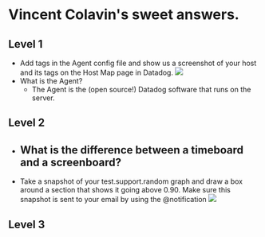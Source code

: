 # Vincent Colavin's sweet answers.

## Level 1
- Add tags in the Agent config file and show us a screenshot of your host and its tags on the Host Map page in Datadog.
  <img src="http://i.imgur.com/inhJtSA.png">
- What is the Agent?
  - The Agent is the (open source!) Datadog software that runs on the server.

## Level 2
- What is the difference between a timeboard and a screenboard?
  -
- Take a snapshot of your test.support.random graph and draw a box around a section that shows it going above 0.90. Make sure this snapshot is sent to your email by using the @notification
  <img src="http://i.imgur.com/eAR6LPt.png">

## Level 3